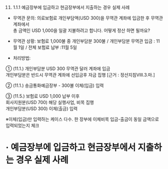 11. 1.1.1 예금장부에 입금하고 현금장부에서 지출하는 경우 실제 사례

- 무역관 문의: 의료보험료 개인부담액(USD 300)을 무역관 계좌에 입금한 후 무역관 계좌에서  
총 금액인 USD 1,000을 일괄 지불하려고 합니다. 어떻게 정산 하면 될까요?

- 무역관 상황: 보험료 1,000불 중 개인부담분 300불 / 개인부담분 무역관 입금 : 11월 1일 / 전체 보험료 납부 :11월 5일

- 처리방법:

  

① (11.1.) 개인부담분 USD 300 무역관 달러 계좌에 입금  
개인부담분은 반드시 무역관 계좌에 선입금후 자금 집행 [근거 : 정산지침VIII.3.마.]

② (11.1.) 송금통화예금장부 - 300불 이체(입금) 입력

③ (11.5.) 보험료 USD 1,000 납부 이후  
회사지원분(USD 700) 해당 실행사업, 비목 집행  
개인부담분(USD 300) 이체(출금) 입력

  

※이체(입금)만 입력하는 케이스 다수. 한 장부에 이체비목 입금-출금이 동일 금액으로 입력되었는지 체크

· 예금장부에 입금하고 현금장부에서 지출하는 경우 실제 사례
=================================